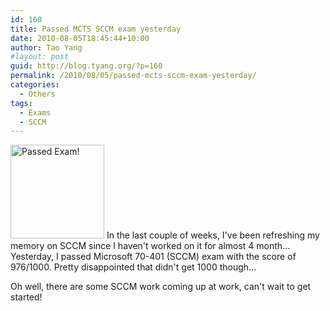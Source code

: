 ```yaml
---
id: 160
title: Passed MCTS SCCM exam yesterday
date: 2010-08-05T18:45:44+10:00
author: Tao Yang
#layout: post
guid: http://blog.tyang.org/?p=160
permalink: /2010/08/05/passed-mcts-sccm-exam-yesterday/
categories:
  - Others
tags:
  - Exams
  - SCCM
---
```

<a href="http://blog.tyang.org/wp-content/uploads/2010/08/pass_fail1.jpg"><img class="alignright size-thumbnail wp-image-161" title="Passed!" src="http://blog.tyang.org/wp-content/uploads/2010/08/pass_fail1-150x150.jpg" alt="Passed Exam!" width="150" height="150" /></a>
In the last couple of weeks, I've been refreshing my memory on SCCM since I haven't worked on it for almost 4 month... Yesterday, I passed Microsoft 70-401 (SCCM) exam with the score of 976/1000. Pretty disappointed that didn't get 1000 though...

Oh well, there are some SCCM work coming up at work, can't wait to get started!